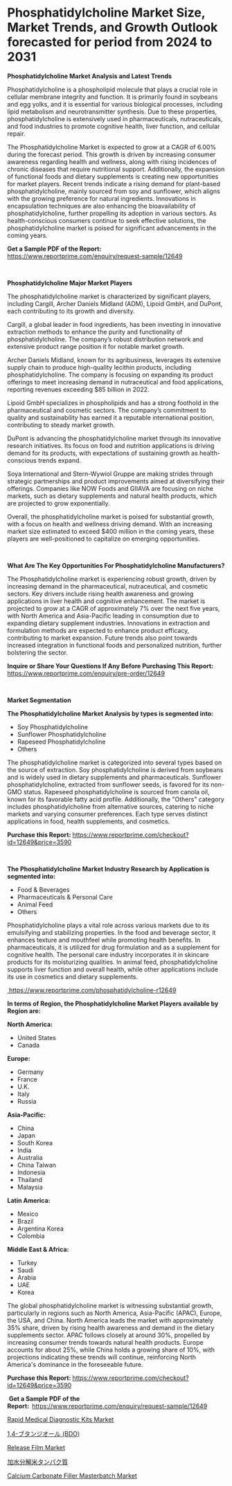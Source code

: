 <p><h1>Phosphatidylcholine Market Size, Market Trends, and Growth Outlook forecasted for period from 2024 to 2031</h1></p><p><strong>Phosphatidylcholine Market Analysis and Latest Trends</strong></p>
<p><p>Phosphatidylcholine is a phospholipid molecule that plays a crucial role in cellular membrane integrity and function. It is primarily found in soybeans and egg yolks, and it is essential for various biological processes, including lipid metabolism and neurotransmitter synthesis. Due to these properties, phosphatidylcholine is extensively used in pharmaceuticals, nutraceuticals, and food industries to promote cognitive health, liver function, and cellular repair.</p><p>The Phosphatidylcholine Market is expected to grow at a CAGR of 6.00% during the forecast period. This growth is driven by increasing consumer awareness regarding health and wellness, along with rising incidences of chronic diseases that require nutritional support. Additionally, the expansion of functional foods and dietary supplements is creating new opportunities for market players. Recent trends indicate a rising demand for plant-based phosphatidylcholine, mainly sourced from soy and sunflower, which aligns with the growing preference for natural ingredients. Innovations in encapsulation techniques are also enhancing the bioavailability of phosphatidylcholine, further propelling its adoption in various sectors. As health-conscious consumers continue to seek effective solutions, the phosphatidylcholine market is poised for significant advancements in the coming years.</p></p>
<p><strong>Get a Sample PDF of the Report:&nbsp;</strong> <a href="https://www.reportprime.com/enquiry/request-sample/12649">https://www.reportprime.com/enquiry/request-sample/12649</a></p>
<p>&nbsp;</p>
<p><strong>Phosphatidylcholine Major Market Players</strong></p>
<p><p>The phosphatidylcholine market is characterized by significant players, including Cargill, Archer Daniels Midland (ADM), Lipoid GmbH, and DuPont, each contributing to its growth and diversity. </p><p>Cargill, a global leader in food ingredients, has been investing in innovative extraction methods to enhance the purity and functionality of phosphatidylcholine. The company’s robust distribution network and extensive product range position it for notable market growth.</p><p>Archer Daniels Midland, known for its agribusiness, leverages its extensive supply chain to produce high-quality lecithin products, including phosphatidylcholine. The company is focusing on expanding its product offerings to meet increasing demand in nutraceutical and food applications, reporting revenues exceeding $85 billion in 2022.</p><p>Lipoid GmbH specializes in phospholipids and has a strong foothold in the pharmaceutical and cosmetic sectors. The company’s commitment to quality and sustainability has earned it a reputable international position, contributing to steady market growth. </p><p>DuPont is advancing the phosphatidylcholine market through its innovative research initiatives. Its focus on food and nutrition applications is driving demand for its products, with expectations of sustaining growth as health-conscious trends expand. </p><p>Soya International and Stern-Wywiol Gruppe are making strides through strategic partnerships and product improvements aimed at diversifying their offerings. Companies like NOW Foods and GIIAVA are focusing on niche markets, such as dietary supplements and natural health products, which are projected to grow exponentially.</p><p>Overall, the phosphatidylcholine market is poised for substantial growth, with a focus on health and wellness driving demand. With an increasing market size estimated to exceed $400 million in the coming years, these players are well-positioned to capitalize on emerging opportunities.</p></p>
<p>&nbsp;</p>
<p><strong>What Are The Key Opportunities For Phosphatidylcholine Manufacturers?</strong></p>
<p><p>The Phosphatidylcholine market is experiencing robust growth, driven by increasing demand in the pharmaceutical, nutraceutical, and cosmetic sectors. Key drivers include rising health awareness and growing applications in liver health and cognitive enhancement. The market is projected to grow at a CAGR of approximately 7% over the next five years, with North America and Asia-Pacific leading in consumption due to expanding dietary supplement industries. Innovations in extraction and formulation methods are expected to enhance product efficacy, contributing to market expansion. Future trends also point towards increased integration in functional foods and personalized nutrition, further bolstering the sector.</p></p>
<p><strong>Inquire or Share Your Questions If Any Before Purchasing This Report:</strong> <a href="https://www.reportprime.com/enquiry/pre-order/12649">https://www.reportprime.com/enquiry/pre-order/12649</a></p>
<p>&nbsp;</p>
<p><strong>Market Segmentation</strong></p>
<p><strong>The Phosphatidylcholine Market Analysis by types is segmented into:</strong></p>
<p><ul><li>Soy Phosphatidylcholine</li><li>Sunflower Phosphatidylcholine</li><li>Rapeseed Phosphatidylcholine</li><li>Others</li></ul></p>
<p><p>The phosphatidylcholine market is categorized into several types based on the source of extraction. Soy phosphatidylcholine is derived from soybeans and is widely used in dietary supplements and pharmaceuticals. Sunflower phosphatidylcholine, extracted from sunflower seeds, is favored for its non-GMO status. Rapeseed phosphatidylcholine is sourced from canola oil, known for its favorable fatty acid profile. Additionally, the "Others" category includes phosphatidylcholine from alternative sources, catering to niche markets and varying consumer preferences. Each type serves distinct applications in food, health supplements, and cosmetics.</p></p>
<p><strong>Purchase this Report:&nbsp;</strong><a href="https://www.reportprime.com/checkout?id=12649&price=3590">https://www.reportprime.com/checkout?id=12649&price=3590</a></p>
<p>&nbsp;</p>
<p><strong>The Phosphatidylcholine Market Industry Research by Application is segmented into:</strong></p>
<p><ul><li>Food & Beverages</li><li>Pharmaceuticals & Personal Care</li><li>Animal Feed</li><li>Others</li></ul></p>
<p><p>Phosphatidylcholine plays a vital role across various markets due to its emulsifying and stabilizing properties. In the food and beverage sector, it enhances texture and mouthfeel while promoting health benefits. In pharmaceuticals, it is utilized for drug formulation and as a supplement for cognitive health. The personal care industry incorporates it in skincare products for its moisturizing qualities. In animal feed, phosphatidylcholine supports liver function and overall health, while other applications include its use in cosmetics and dietary supplements.</p></p>
<p><a href="https://www.reportprime.com/phosphatidylcholine-r12649">&nbsp;https://www.reportprime.com/phosphatidylcholine-r12649</a></p>
<p><strong>In terms of Region, the Phosphatidylcholine Market Players available by Region are:</strong></p>
<p>
    <p> <strong> North America: </strong>
        <ul>
            <li>United States</li>
            <li>Canada</li>
        </ul>
        </p> 
    <p> <strong> Europe: </strong>
        <ul>
            <li>Germany</li>
            <li>France</li>
            <li>U.K.</li>
            <li>Italy</li>
            <li>Russia</li>
        </ul>
        </p> 
    <p> <strong> Asia-Pacific: </strong>
        <ul>
            <li>China</li>
            <li>Japan</li>
            <li>South Korea</li>
            <li>India</li>
            <li>Australia</li>
            <li>China Taiwan</li>
            <li>Indonesia</li>
            <li>Thailand</li>
            <li>Malaysia</li>
        </ul>
        </p> 
    <p> <strong> Latin America: </strong>
        <ul>
            <li>Mexico</li>
            <li>Brazil</li>
            <li>Argentina Korea</li>
            <li>Colombia</li>
        </ul>
        </p> 
    <p> <strong> Middle East & Africa: </strong>
        <ul>
            <li>Turkey</li>
            <li>Saudi</li>
            <li>Arabia</li>
            <li>UAE</li>
            <li>Korea</li>
        </ul>
    </p>
    </p>
<p><p>The global phosphatidylcholine market is witnessing substantial growth, particularly in regions such as North America, Asia-Pacific (APAC), Europe, the USA, and China. North America leads the market with approximately 35% share, driven by rising health awareness and demand in the dietary supplements sector. APAC follows closely at around 30%, propelled by increasing consumer trends towards natural health products. Europe accounts for about 25%, while China holds a growing share of 10%, with projections indicating these trends will continue, reinforcing North America's dominance in the foreseeable future.</p></p>
<p><strong>Purchase this Report: </strong><a href="https://www.reportprime.com/checkout?id=12649&price=3590">https://www.reportprime.com/checkout?id=12649&price=3590</a></p>
<p>&nbsp;<strong>Get a Sample PDF of the Report:&nbsp;&nbsp;</strong><a href="https://www.reportprime.com/enquiry/request-sample/12649">https://www.reportprime.com/enquiry/request-sample/12649</a></p>
<p><strong></strong></p>
<p><p><a href="https://medium.com/@karolenchen/the-global-rapid-medical-diagnostic-kits-market-identifies-drivers-restraints-opportunities-7f2387a94408">Rapid Medical Diagnostic Kits Market</a></p><p><a href="https://medium.com/@chellamarie1962/1-4-butanediol-bdo-market-%E3%81%AE%E3%82%B0%E3%83%AD%E3%83%BC%E3%83%90%E3%83%AB%E5%B8%82%E5%A0%B4%E6%A6%82%E8%A6%81%E3%81%AF-%E4%B8%96%E7%95%8C%E3%81%8A%E3%82%88%E3%81%B3%E4%B8%BB%E8%A6%81%E5%B8%82%E5%A0%B4%E3%81%AB%E3%81%8A%E3%81%91%E3%82%8B%E6%A5%AD%E7%95%8C%E3%81%AB%E5%BD%B1%E9%9F%BF%E3%82%92%E4%B8%8E%E3%81%88%E3%82%8B%E4%B8%BB%E8%A6%81%E3%81%AA%E3%83%88%E3%83%AC%E3%83%B3%E3%83%89%E3%81%AB%E3%81%A4%E3%81%84%E3%81%A6-%E7%8B%AC%E8%87%AA%E3%81%AE%E8%A6%96%E7%82%B9%E3%82%92%E6%8F%90%E4%BE%9B%E3%81%97%E3%81%BE%E3%81%99-3cfe9c88d649">1,4-ブタンジオール (BDO)</a></p><p><a href="https://issuu.com/reportprime-2/docs/release-film-market-size-2030.pptx_656eb60ff68269">Release Film Market</a></p><p><a href="https://medium.com/@chellamarie1962/hydrolyzed-rice-protein-market-%E3%81%AF-%E3%82%B3%E3%82%B9%E3%83%88%E7%AE%A1%E7%90%86%E3%81%A8%E5%8A%B9%E7%8E%87%E5%90%91%E4%B8%8A%E3%82%92%E5%84%AA%E5%85%88%E3%81%97%E3%81%BE%E3%81%99-%E3%81%95%E3%82%89%E3%81%AB-%E5%A0%B1%E5%91%8A%E6%9B%B8%E3%81%AF%E5%B8%82%E5%A0%B4%E3%81%AE%E9%9C%80%E8%A6%81%E9%9D%A2%E3%81%A8%E4%BE%9B%E7%B5%A6%E9%9D%A2%E3%81%AE%E4%B8%A1%E6%96%B9%E3%82%92%E3%82%AB%E3%83%90%E3%83%BC%E3%81%97%E3%81%A6%E3%81%84%E3%81%BE%E3%81%99-hydrolyzed-rice-4f787ea22554?postPublishedType=initial">加水分解米タンパク質</a></p><p><a href="https://issuu.com/reportprime-2/docs/calcium-carbonate-filler-masterbatc_bec3f44a8ba845">Calcium Carbonate Filler Masterbatch Market</a></p></p>